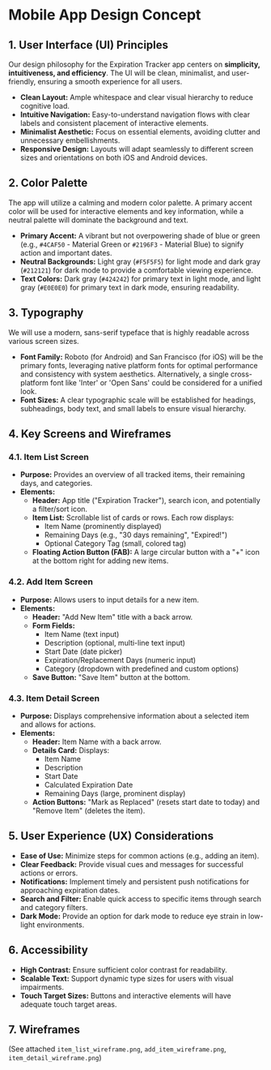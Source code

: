 # Mobile App Design Concept

## 1. User Interface (UI) Principles

Our design philosophy for the Expiration Tracker app centers on **simplicity, intuitiveness, and efficiency**. The UI will be clean, minimalist, and user-friendly, ensuring a smooth experience for all users.

*   **Clean Layout:** Ample whitespace and clear visual hierarchy to reduce cognitive load.
*   **Intuitive Navigation:** Easy-to-understand navigation flows with clear labels and consistent placement of interactive elements.
*   **Minimalist Aesthetic:** Focus on essential elements, avoiding clutter and unnecessary embellishments.
*   **Responsive Design:** Layouts will adapt seamlessly to different screen sizes and orientations on both iOS and Android devices.

## 2. Color Palette

The app will utilize a calming and modern color palette. A primary accent color will be used for interactive elements and key information, while a neutral palette will dominate the background and text.

*   **Primary Accent:** A vibrant but not overpowering shade of blue or green (e.g., `#4CAF50` - Material Green or `#2196F3` - Material Blue) to signify action and important dates.
*   **Neutral Backgrounds:** Light gray (`#F5F5F5`) for light mode and dark gray (`#212121`) for dark mode to provide a comfortable viewing experience.
*   **Text Colors:** Dark gray (`#424242`) for primary text in light mode, and light gray (`#E0E0E0`) for primary text in dark mode, ensuring readability.

## 3. Typography

We will use a modern, sans-serif typeface that is highly readable across various screen sizes.

*   **Font Family:** Roboto (for Android) and San Francisco (for iOS) will be the primary fonts, leveraging native platform fonts for optimal performance and consistency with system aesthetics. Alternatively, a single cross-platform font like 'Inter' or 'Open Sans' could be considered for a unified look.
*   **Font Sizes:** A clear typographic scale will be established for headings, subheadings, body text, and small labels to ensure visual hierarchy.

## 4. Key Screens and Wireframes

### 4.1. Item List Screen

*   **Purpose:** Provides an overview of all tracked items, their remaining days, and categories.
*   **Elements:**
    *   **Header:** App title ("Expiration Tracker"), search icon, and potentially a filter/sort icon.
    *   **Item List:** Scrollable list of cards or rows. Each row displays:
        *   Item Name (prominently displayed)
        *   Remaining Days (e.g., "30 days remaining", "Expired!")
        *   Optional Category Tag (small, colored tag)
    *   **Floating Action Button (FAB):** A large circular button with a "+" icon at the bottom right for adding new items.

### 4.2. Add Item Screen

*   **Purpose:** Allows users to input details for a new item.
*   **Elements:**
    *   **Header:** "Add New Item" title with a back arrow.
    *   **Form Fields:**
        *   Item Name (text input)
        *   Description (optional, multi-line text input)
        *   Start Date (date picker)
        *   Expiration/Replacement Days (numeric input)
        *   Category (dropdown with predefined and custom options)
    *   **Save Button:** "Save Item" button at the bottom.

### 4.3. Item Detail Screen

*   **Purpose:** Displays comprehensive information about a selected item and allows for actions.
*   **Elements:**
    *   **Header:** Item Name with a back arrow.
    *   **Details Card:** Displays:
        *   Item Name
        *   Description
        *   Start Date
        *   Calculated Expiration Date
        *   Remaining Days (large, prominent display)
    *   **Action Buttons:** "Mark as Replaced" (resets start date to today) and "Remove Item" (deletes the item).

## 5. User Experience (UX) Considerations

*   **Ease of Use:** Minimize steps for common actions (e.g., adding an item).
*   **Clear Feedback:** Provide visual cues and messages for successful actions or errors.
*   **Notifications:** Implement timely and persistent push notifications for approaching expiration dates.
*   **Search and Filter:** Enable quick access to specific items through search and category filters.
*   **Dark Mode:** Provide an option for dark mode to reduce eye strain in low-light environments.

## 6. Accessibility

*   **High Contrast:** Ensure sufficient color contrast for readability.
*   **Scalable Text:** Support dynamic type sizes for users with visual impairments.
*   **Touch Target Sizes:** Buttons and interactive elements will have adequate touch target areas.

## 7. Wireframes

(See attached `item_list_wireframe.png`, `add_item_wireframe.png`, `item_detail_wireframe.png`)


